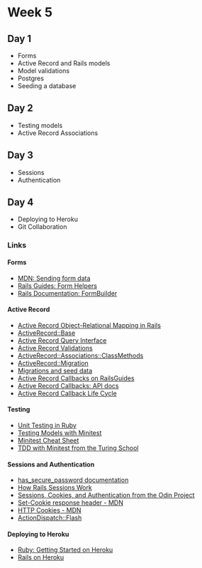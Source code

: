 # Week 5

## Day 1

- Forms
- Active Record and Rails models
- Model validations
- Postgres
- Seeding a database

## Day 2

- Testing models
- Active Record Associations

## Day 3

- Sessions
- Authentication

## Day 4

- Deploying to Heroku
- Git Collaboration

### Links

#### Forms

- [MDN: Sending form data](https://developer.mozilla.org/en-US/docs/Learn/HTML/Forms/Sending_and_retrieving_form_data)
- [Rails Guides: Form Helpers](http://guides.rubyonrails.org/form_helpers.html#binding-a-form-to-an-object)
- [Rails Documentation: FormBuilder](http://api.rubyonrails.org/v5.2/classes/ActionView/Helpers/FormBuilder.html)

#### Active Record

- [Active Record Object-Relational Mapping in Rails](http://api.rubyonrails.org/files/activerecord/README_rdoc.html)
- [ActiveRecord::Base](http://api.rubyonrails.org/classes/ActiveRecord/Base.html)
- [Active Record Query Interface](http://guides.rubyonrails.org/active_record_querying.html)
- [Active Record Validations](http://guides.rubyonrails.org/active_record_validations.html)
- [ActiveRecord::Associations::ClassMethods](http://api.rubyonrails.org/classes/ActiveRecord/Associations/ClassMethods.html)
- [ActiveRecord::Migration](http://api.rubyonrails.org/classes/ActiveRecord/Migration.html)
- [Migrations and seed data](http://edgeguides.rubyonrails.org/active_record_migrations.html#migrations-and-seed-data)
- [Active Record Callbacks on RailsGuides](http://guides.rubyonrails.org/active_record_callbacks.html)
- [Active Record Callbacks: API docs](http://api.rubyonrails.org/classes/ActiveRecord/Callbacks.html)
- [Active Record Callback Life Cycle](http://api.rubyonrails.org/classes/ActiveRecord/Callbacks.html)

#### Testing

- [Unit Testing in Ruby](http://en.wikibooks.org/wiki/Ruby_Programming/Unit_testing)
- [Testing Models with Minitest](https://semaphoreci.com/community/tutorials/how-to-test-rails-models-with-minitest)
- [Minitest Cheat Sheet](https://chriskottom.com/blog/2016/08/minitest-cheat-sheet/)
- [TDD with Minitest from the Turing School](http://backend.turing.io/module1/lessons/intro_to_tdd)


#### Sessions and Authentication

- [has_secure_password documentation](http://api.rubyonrails.org/classes/ActiveModel/SecurePassword/ClassMethods.html)
- [How Rails Sessions Work](https://www.justinweiss.com/articles/how-rails-sessions-work/)
- [Sessions, Cookies, and Authentication from the Odin Project](https://www.theodinproject.com/courses/ruby-on-rails/lessons/sessions-cookies-and-authentication)
- [Set-Cookie response header - MDN](https://developer.mozilla.org/en-US/docs/Web/HTTP/Headers/Set-Cookie)
- [HTTP Cookies - MDN](https://developer.mozilla.org/en-US/docs/Web/HTTP/Cookies)
- [ActionDispatch::Flash](http://api.rubyonrails.org/v5.2/classes/ActionDispatch/Flash.html)

#### Deploying to Heroku

- [Ruby: Getting Started on Heroku](https://devcenter.heroku.com/articles/getting-started-with-ruby)
- [Rails on Heroku](https://devcenter.heroku.com/articles/getting-started-with-rails5)